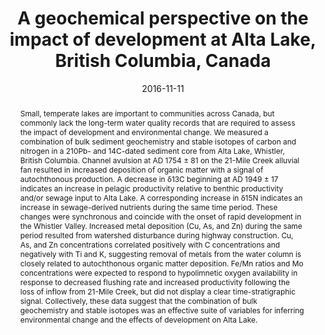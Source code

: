 ---
abstract: "Small, temperate lakes are important to communities across Canada, but commonly lack the long-term water quality records that are required to assess the impact of development and environmental change. We measured a combination of bulk sediment geochemistry and stable isotopes of carbon and nitrogen in a 210Pb- and 14C-dated sediment core from Alta Lake, Whistler, British Columbia. Channel avulsion at AD 1754 ± 81 on the 21-Mile Creek alluvial fan resulted in increased deposition of organic matter with a signal of autochthonous production. A decrease in δ13C beginning at AD 1949 ± 17 indicates an increase in pelagic productivity relative to benthic productivity and/or sewage input to Alta Lake. A corresponding increase in δ15N indicates an increase in sewage-derived nutrients during the same time period. These changes were synchronous and coincide with the onset of rapid development in the Whistler Valley. Increased metal deposition (Cu, As, and Zn) during the same period resulted from watershed disturbance during highway construction. Cu, As, and Zn concentrations correlated positively with C concentrations and negatively with Ti and K, suggesting removal of metals from the water column is closely related to autochthonous organic matter deposition. Fe/Mn ratios and Mo concentrations were expected to respond to hypolimnetic oxygen availability in response to decreased flushing rate and increased productivity following the loss of inflow from 21-Mile Creek, but did not display a clear time-stratigraphic signal. Collectively, these data suggest that the combination of bulk geochemistry and stable isotopes was an effective suite of variables for inferring environmental change and the effects of development on Alta Lake."
authors: ["Dewey W. Dunnington", "Ian S. Spooner", "Chris E. White", "R. Jack Cornett", "Dave Williamson", "Mike Nelson"]
date: "2016-11-11"
doi: "10.1007/s10933-016-9919-x"
featured: false
image:
  caption: ""
  focal_point: ""
  preview_only: false
projects: []
publication: "Journal of Paleolimnology"
publication_short: ""
publication_types: ["2"]
summary: ""
tags: []
title: "A geochemical perspective on the impact of development at Alta Lake, British Columbia, Canada"
url_code: ""
url_dataset: ""
url_pdf: ""
url_poster: ""
url_project: ""
url_slides: ""
url_source: ""
url_video: ""
---
